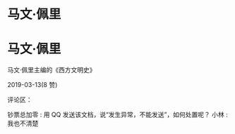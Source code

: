 # 马文·佩里

# 马文·佩里

马文·佩里主编的《西方文明史》

2019-03-13(8 赞)

评论区：

钞票总加零 : 用 QQ 发送该文档，说“发生异常，不能发送”，如何处置呢？ 小林 : 我也不清楚
